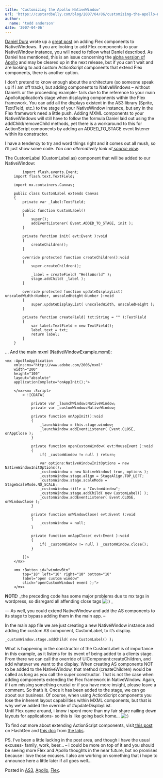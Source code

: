```yaml
---
title: 'Customizing the Apollo NativeWindow'
url: 'https://custardbelly.com/blog/2007/04/06/customizing-the-apollo-nativewindow/'
author:
  name: 'todd anderson'
date: '2007-04-06'
---
```


[Daniel Dura](http://www.danieldura.com/) wrote up a [great post](http://www.danieldura.com/archive/apollo-multi-window-support-using-flex) on adding Flex components to NativeWindows. If you are looking to add Flex components to your NativeWindow instance, you will need to follow what Daniel described. As Daniel has mentioned, this is an issue concerning the [alpha version of Apollo](http://www.adobe.com/go/apollo) and may be cleared up in the next release, but if you can’t wait and are looking to add custom ActionScript components that extend Flex components, there is another option. 

I don’t pretend to know enough about the architecture (so someone speak up if i am off track), but adding components to NativeWindows – without Daniel’s or the proceeding example- fails due to the reference to your main ApolloApplication’s stage when displaying components within the Flex framework. You can add all the displays existent in the AS3 library (Sprite, TextField, etc.) to the stage of your NativeWindow instance, but any in the Flex framework need a little push. Adding MXML components to your NativeWindows will still have to follow the formula Daniel laid out using the addChild/removeChild methods, yet there is a workaround to this for ActionScript components by adding an ADDED_TO_STAGE event listener within its constructor.

I have a tendency to try and word things right and it comes out all mush, so i’ll just show some code. _You can alternatively look at[ source view](https://custardbelly.com/downloads/apollo/NativeWindowExample)_. 

The CustomLabel (CustomLabel.as) component that will be added to our NativeWindow:
    
            import flash.events.Event;
    	import flash.text.TextField;
     
    	import mx.containers.Canvas;
     
    	public class CustomLabel extends Canvas
    	{
    		private var _label:TextField;
     
    		public function CustomLabel()
    		{
    			super();
    			addEventListener( Event.ADDED_TO_STAGE, init );
    		}
     
    		private function init( evt:Event ):void
    		{
    			createChildren();
    		}
     
    		override protected function createChildren():void
    		{
    			super.createChildren();
     
    			_label = createField( "HelloWorld" );
    			stage.addChild( _label );
    		}
     
    		override protected function updateDisplayList( unscaledWidth:Number, unscaledHeight:Number ):void
    		{
    			super.updateDisplayList( unscaledWidth, unscaledHeight );
    		}
     
    		private function createField( txt:String = "" ):TextField
    		{
    			var label:TextField = new TextField();
    			label.text = txt;
    			return label;	
    		}
    	}

… And the main mxml (NativeWindowExample.mxml):
    
    <mx :ApolloApplication 
    	xmlns:mx="http://www.adobe.com/2006/mxml"
    	width="200"
    	height="100" 
    	layout="absolute"
    	applicationComplete="onAppInit();">
     
    	</mx><mx :Script>
    		< ![CDATA[
     
    			private var _launchWindow:NativeWindow;
    			private var _customWindow:NativeWindow;
     
    			private function onAppInit():void
    			{
    				_launchWindow = this.stage.window;
    				_launchWindow.addEventListener( Event.CLOSE, onAppClose );
    			}
     
    			private function openCustomWindow( evt:MouseEvent ):void
    			{
    				if( _customWindow != null ) return;
     
    				var options:NativeWindowInitOptions = new NativeWindowInitOptions();
    				_customWindow = new NativeWindow( true, options );
    				_customWindow.stage.align = StageAlign.TOP_LEFT;
    				_customWindow.stage.scaleMode = StageScaleMode.NO_SCALE;
    				_customWindow.title = "CustomWindow";
    				_customWindow.stage.addChild( new CustomLabel() );
    				_customWindow.addEventListener( Event.CLOSE, onWindowClose );
    			}
     
    			private function onWindowClose( evt:Event ):void
    			{
    				_customWindow = null;
    			}
     
    			private function onAppClose( evt:Event ):void
    			{
    				if( _customWindow != null ) _customWindow.close();
    			}
     
    		]]>
    	</mx>
     
    	<mx :Button id="windowBtn" 
    		top="10" left="10" right="10" bottom="10"
    		label="open custom window"
    		click="openCustomWindow( event );">
    	</mx>

**NOTE:** _the preceding code has some major problems due to mx tags in wordpress, so disregard all affending close tags ![:)](https://custardbelly.com/blog/wp-includes/images/smilies/icon_smile.gif) _

— As well, you could extend NativeWindow and add the AS components to its stage to bypass adding them in the main app. –

In the main app file we are just creating a new NativeWindow instance and adding the custom AS component, CustomLabel, to it’s display.
    
    _customWindow.stage.addChild( new CustomLabel() );

What is happening in the constructor of the CustomLabel is of importance in this example, as it listens for its event of being added to a clients stage. From there we can call the override of UIComponent:createChildren, and add whatever we want to the display. When creating AS components NOT to be added to the NativeWindow, that method (createChildren) would be called as long as you call the super constructor. That is not the case when adding components extending the Flex framework in NativeWindow. Again, if i am missing something crucial or if you have more insight, please leave a comment. So that’s it. Once it has been added to the stage, we can go about our business. Of course, when using ActionScript components you lose the inherent layout capabilities within MXML components, but that is why we’ve added the override of #updateDisplayList.  
Until Flex came around, i know i spent more than my fair share nailing down layouts for applications- so this is like going back home… ![:)](https://custardbelly.com/blog/wp-includes/images/smilies/icon_smile.gif)

To find out more about extending ActionScript components, visit[ this post](http://blog.flashgen.com/2006/11/08/base-component-methods-actionscript-20-to-30/) on FlashGen and [this doc](http://download.macromedia.com/pub/documentation/en/flex/2/flex2_createextendcomponents.pdf) from [the labs](http://labs.adobe.com/).

PS. I’ve been a little lacking in the post area, and though i have the usual excuses- family, work, beer… – i could be more on top of it and you should be seeing more Flex and Apollo thoughts in the near future, but no promises because i love those excuses. I also am working on something that i hope to announce here a little later if all goes well…

Posted in [AS3](https://custardbelly.com/blog/category/as3/), [Apollo](https://custardbelly.com/blog/category/apollo/), [Flex](https://custardbelly.com/blog/category/flex/).
